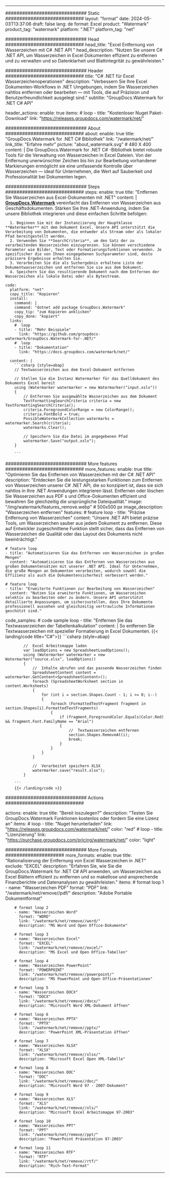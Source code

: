 
---
############################# Static ############################
layout: "format"
date:  2024-05-03T13:37:06
draft: false
lang: de
format: Excel
product: "Watermark"
product_tag: "watermark"
platform: ".NET"
platform_tag: "net"

############################# Head ############################
head_title: "Excel Entfernung von Wasserzeichen mit C# .NET API "
head_description: "Nutzen Sie unsere C# .NET API, um Wasserzeichen in Excel Dokumenten effizient zu entfernen und zu verwalten und so Datenklarheit und Blattintegrität zu gewährleisten."

############################# Header ############################
title: "C# .NET für Excel Wasserzeichenoperationen" 
description: "Verbessern Sie Ihre Excel Dokumenten-Workflows in .NET Umgebungen, indem Sie Wasserzeichen nahtlos entfernen oder bearbeiten — mit Tools, die auf Präzision und Benutzerfreundlichkeit ausgelegt sind."
subtitle: "GroupDocs.Watermark for .NET C# API" 

header_actions:
  enable: true
  items:
    #  loop
    - title: "Kostenloser Nuget Paket-Download"
      link: "https://releases.groupdocs.com/watermark/net/"
      
############################# About ############################
about:
    enable: true
    title: "GroupDocs.Watermark for .NET C# Bibliothek"
    link: "/watermark/net/"
    link_title: "Erfahre mehr"
    picture: "about_watermark.svg" # 480 X 400
    content: |
       Die GroupDocs.Watermark for .NET C# -Bibliothek bietet robuste Tools für die Verwaltung von Wasserzeichen in Excel Dateien. Von der Entfernung unerwünschter Zeichen bis hin zur Bearbeitung vorhandener Markierungen ermöglicht sie eine umfassende Kontrolle über Wasserzeichen — ideal für Unternehmen, die Wert auf Sauberkeit und Professionalität bei Dokumenten legen.

############################# Steps ############################
steps:
    enable: true
    title: "Entfernen Sie Wasserzeichen aus Excel-Dokumenten mit .NET"
    content: |
      **[GroupDocs.Watermark](https://products.groupdocs.com/watermark/net/)** vereinfacht das Entfernen von Wasserzeichen aus Geschäftsdokumenten. Stärken Sie Ihre .NET-Anwendung, indem Sie unsere Bibliothek integrieren und diese einfachen Schritte befolgen:
      
      1. Beginnen Sie mit der Instanziierung der Hauptklasse **Watermarker** mit dem Dokument Excel. Unsere API unterstützt die Verarbeitung von Dokumenten, die entweder als Stream oder als lokaler Pfad bereitgestellt werden.
      2. Verwenden Sie **SearchCriteria**, um den Satz der zu verarbeitenden Wasserzeichen einzugrenzen. Sie können verschiedene Parameter wie Bilder, Text oder Formatierungsfunktionen verwenden. Je spezifischer die von Ihnen eingegebenen Suchparameter sind, desto präzisere Ergebnisse erhalten Sie.
      3. Verarbeiten Sie die als Suchergebnis erhaltene Liste der Dokumentwasserzeichen und entfernen Sie sie aus dem Dokument.
      4. Speichern Sie das resultierende Dokument nach dem Entfernen der Wasserzeichen als lokale Datei oder als Bytestream.
   
    code:
      platform: "net"
      copy_title: "Kopieren"
      install:
        command: |
        command: "dotnet add package GroupDocs.Watermark"
        copy_tip: "zum Kopieren anklicken"
        copy_done: "kopiert"
      links:
        #  loop
        - title: "Mehr Beispiele"
          link: "https://github.com/groupdocs-watermark/GroupDocs.Watermark-for-.NET/"
        #  loop
        - title: "Dokumentation"
          link: "https://docs.groupdocs.com/watermark/net/"
          
      content: |
        ```csharp {style=abap}
        // Textwasserzeichen aus dem Excel-Dokument entfernen

        // Stellen Sie die Instanz Watermarker für das Quelldokument des Dokuments Excel bereit
        using (Watermarker watermarker = new Watermarker("input.xslx"))
        {
            // Entfernen Sie ausgewählte Wasserzeichen aus dem Dokument
            TextFormattingSearchCriteria criteria = new TextFormattingSearchCriteria();
            criteria.ForegroundColorRange = new ColorRange();
            criteria.FontBold = true;
            PossibleWatermarkCollection watermarks = watermarker.Search(criteria);
            watermarks.Clear();

            // Speichern Sie die Datei im angegebenen Pfad
            watermarker.Save("output.xslx");
        }
        
        ```            

############################# More features ############################
more_features:
  enable: true
  title: "Optimieren Sie das Entfernen von Wasserzeichen mit der C# .NET API"
  description: "Entdecken Sie die leistungsstarken Funktionen zum Entfernen von Wasserzeichen unserer C# .NET API, die so konzipiert ist, dass sie sich nahtlos in Ihre .NET Anwendungen integrieren lässt. Entfernen oder löschen Sie Wasserzeichen aus PDF s und Office-Dokumenten effizient und bewahren Sie gleichzeitig die ursprüngliche Dateiqualität."
  image: "/img/watermark/features_remove.webp" # 500x500 px
  image_description: "Wasserzeichen entfernen"
  features:
    # feature loop
    - title: "Präzise Entfernung von Wasserzeichen"
      content: "Unsere .NET API bietet präzise Tools, um Wasserzeichen sauber aus jedem Dokument zu entfernen. Diese auf Entwickler zugeschnittene Funktion stellt sicher, dass das Entfernen von Wasserzeichen die Qualität oder das Layout des Dokuments nicht beeinträchtigt."

    # feature loop
    - title: "Automatisieren Sie das Entfernen von Wasserzeichen in großen Mengen"
      content: "Automatisieren Sie das Entfernen von Wasserzeichen aus großen Dokumentensätzen mit unserer .NET API. Ideal für Unternehmen, die große Mengen an Dokumenten verarbeiten, wodurch sowohl die Effizienz als auch die Dokumentensicherheit verbessert werden."

    # feature loop
    - title: "Erweiterte Funktionen zur Bearbeitung von Wasserzeichen"
      content: "Nutzen Sie erweiterte Funktionen, um Wasserzeichen selektiv zu bearbeiten oder zu ändern. Unsere API unterstützt detaillierte Anpassungen, um sicherzustellen, dass Ihre Dokumente professionell aussehen und gleichzeitig vertrauliche Informationen geschützt sind."
      
  code_samples:
    # code sample loop
    - title: "Entfernen Sie das Textwasserzeichen der Tabellenkalkulation"
      content: |
        So entfernen Sie Textwasserzeichen mit spezieller Formatierung in Excel Dokumenten.
        {{< landing/code title="C#">}}
        ```csharp {style=abap}
        
            //  Excel Arbeitsmappe laden
            var loadOptions = new SpreadsheetLoadOptions();
            using (Watermarker watermarker = new Watermarker("source.xlsx", loadOptions))
            {
                //  Inhalte abrufen und das passende Wasserzeichen finden
                SpreadsheetContent content = watermarker.GetContent<SpreadsheetContent>();
                foreach (SpreadsheetWorksheet section in content.Worksheets)
                {
                    for (int i = section.Shapes.Count - 1; i >= 0; i--)
                    {
                        foreach (FormattedTextFragment fragment in section.Shapes[i].FormattedTextFragments)
                        {
                            if (fragment.ForegroundColor.Equals(Color.Red) && fragment.Font.FamilyName == "Arial")
                            {
                                //  Textwasserzeichen entfernen
                                section.Shapes.RemoveAt(i);
                                break;
                            }
                        }
                    }
                }

                //  Verarbeitet speichern XLSX
                watermarker.save("result.xlsx");
            }

        ```
        {{< /landing/code >}}


############################# Actions ############################

actions:
  enable: true
  title: "Bereit loszulegen?"
  description: "Testen Sie GroupDocs.Watermark Funktionen kostenlos oder fordern Sie eine Lizenz an"
  items:
    #  loop
    - title: "Nuget herunterladen"
      link: "https://releases.groupdocs.com/watermark/net/"
      color: "red"
        #  loop
    - title: "Lizenzierung"
      link: "https://purchase.groupdocs.com/pricing/watermark/net/"
      color: "light"


############################# More Formats #####################
more_formats:
    enable: true
    title: "Rationalisierung der Entfernung von Excel Wasserzeichen in .NET"
    exclude: "EXCEL"
    description: "Erfahren Sie, wie Sie die GroupDocs.Watermark for .NET C# API anwenden, um Wasserzeichen aus Excel Blättern effizient zu entfernen und so makellose und ansprechende Finanzberichte und Datenanalysen zu gewährleisten."
    items: 
        # format loop 1
        - name: "Wasserzeichen PDF"
          format: "PDF"
          link: "/watermark/net/remove//pdf/"
          description: "Adobe Portable Dokumentformat"

        # format loop 2
        - name: "Wasserzeichen Word"
          format: "WORD"
          link: "/watermark/net/remove//word/"
          description: "MS Word und Open Office-Dokumente"
          
        # format loop 3
        - name: "Wasserzeichen Excel"
          format: "EXCEL"
          link: "/watermark/net/remove//excel/"
          description: "MS Excel und Open Office-Tabellen"

        # format loop 4
        - name: "Wasserzeichen PowerPoint"
          format: "POWERPOINT"
          link: "/watermark/net/remove//powerpoint/"
          description: "MS PowerPoint und Open Office-Präsentationen"

        # format loop 5
        - name: "Wasserzeichen DOCX"
          format: "DOCX"
          link: "/watermark/net/remove//docx/"
          description: "Microsoft Word XML-Dokument öffnen"
          
        # format loop 6
        - name: "Wasserzeichen PPTX"
          format: "PPTX"
          link: "/watermark/net/remove//pptx/"
          description: "PowerPoint XML-Präsentation öffnen"
          
        # format loop 7
        - name: "Wasserzeichen XLSX"
          format: "XLSX"
          link: "/watermark/net/remove//xlsx/"
          description: "Microsoft Excel Open XML-Tabelle"

        # format loop 8
        - name: "Wasserzeichen DOC"
          format: "DOC"
          link: "/watermark/net/remove//doc/"
          description: "Microsoft Word 97 - 2007-Dokument"

        # format loop 9
        - name: "Wasserzeichen XLS"
          format: "XLS"
          link: "/watermark/net/remove//xls/"
          description: "Microsoft Excel Arbeitsmappe 97-2003"

        # format loop 10
        - name: "Wasserzeichen PPT"
          format: "PPT"
          link: "/watermark/net/remove//ppt/"
          description: "PowerPoint Präsentation 97-2003"

        # format loop 11
        - name: "Wasserzeichen RTF"
          format: "RTF"
          link: "/watermark/net/remove//rtf/"
          description: "Rich-Text-Format"

---